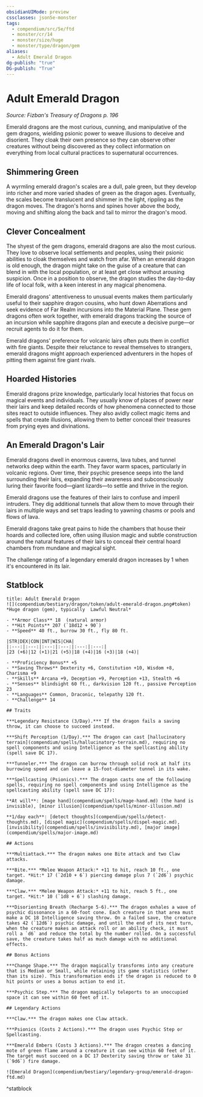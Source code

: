 ```yaml
---
obsidianUIMode: preview
cssclasses: json5e-monster
tags:
  - compendium/src/5e/ftd
  - monster/cr/14
  - monster/size/huge
  - monster/type/dragon/gem
aliases:
  - Adult Emerald Dragon
dg-publish: "true"
DG-publish: "True"
---
```

# Adult Emerald Dragon
*Source: Fizban's Treasury of Dragons p. 196*  

Emerald dragons are the most curious, cunning, and manipulative of the gem dragons, wielding psionic power to weave illusions to deceive and disorient. They cloak their own presence so they can observe other creatures without being discovered as they collect information on everything from local cultural practices to supernatural occurrences.

## Shimmering Green

A wyrmling emerald dragon's scales are a dull, pale green, but they develop into richer and more varied shades of green as the dragon ages. Eventually, the scales become translucent and shimmer in the light, rippling as the dragon moves. The dragon's horns and spines hover above the body, moving and shifting along the back and tail to mirror the dragon's mood.

## Clever Concealment

The shyest of the gem dragons, emerald dragons are also the most curious. They love to observe local settlements and peoples, using their psionic abilities to cloak themselves and watch from afar. When an emerald dragon is old enough, the dragon might take on the guise of a creature that can blend in with the local population, or at least get close without arousing suspicion. Once in a position to observe, the dragon studies the day-to-day life of local folk, with a keen interest in any magical phenomena.

Emerald dragons' attentiveness to unusual events makes them particularly useful to their sapphire dragon cousins, who hunt down Aberrations and seek evidence of Far Realm incursions into the Material Plane. These gem dragons often work together, with emerald dragons tracking the source of an incursion while sapphire dragons plan and execute a decisive purge—or recruit agents to do it for them.

Emerald dragons' preference for volcanic lairs often puts them in conflict with fire giants. Despite their reluctance to reveal themselves to strangers, emerald dragons might approach experienced adventurers in the hopes of pitting them against fire giant rivals.

## Hoarded Histories

Emerald dragons prize knowledge, particularly local histories that focus on magical events and individuals. They usually know of places of power near their lairs and keep detailed records of how phenomena connected to those sites react to outside influences. They also avidly collect magic items and spells that create illusions, allowing them to better conceal their treasures from prying eyes and divinations.

## An Emerald Dragon's Lair

Emerald dragons dwell in enormous caverns, lava tubes, and tunnel networks deep within the earth. They favor warm spaces, particularly in volcanic regions. Over time, their psychic presence seeps into the land surrounding their lairs, expanding their awareness and subconsciously luring their favorite food—giant lizards—to settle and thrive in the region.

Emerald dragons use the features of their lairs to confuse and imperil intruders. They dig additional tunnels that allow them to move through their lairs in multiple ways and set traps leading to yawning chasms or pools and flows of lava.

Emerald dragons take great pains to hide the chambers that house their hoards and collected lore, often using illusion magic and subtle construction around the natural features of their lairs to conceal their central hoard chambers from mundane and magical sight.

The challenge rating of a legendary emerald dragon increases by 1 when it's encountered in its lair.

## Statblock

```ad-statblock
title: Adult Emerald Dragon
![](compendium/bestiary/dragon/token/adult-emerald-dragon.png#token)
*Huge dragon (gem), typically  Lawful Neutral*

- **Armor Class** 18  (natural armor)
- **Hit Points** 207 (`18d12 + 90`)
- **Speed** 40 ft., burrow 30 ft., fly 80 ft.

|STR|DEX|CON|INT|WIS|CHA|
|:---:|:---:|:---:|:---:|:---:|:---:|
|23 (+6)|12 (+1)|21 (+5)|18 (+4)|16 (+3)|18 (+4)|

- **Proficiency Bonus** +5
- **Saving Throws** Dexterity +6, Constitution +10, Wisdom +8, Charisma +9
- **Skills** Arcana +9, Deception +9, Perception +13, Stealth +6
- **Senses** blindsight 60 ft., darkvision 120 ft., passive Perception 23
- **Languages** Common, Draconic, telepathy 120 ft.
- **Challenge** 14

## Traits

***Legendary Resistance (3/Day).*** If the dragon fails a saving throw, it can choose to succeed instead.

***Shift Perception (1/Day).*** The dragon can cast [hallucinatory terrain](compendium/spells/hallucinatory-terrain.md), requiring no spell components and using Intelligence as the spellcasting ability (spell save DC 17).

***Tunneler.*** The dragon can burrow through solid rock at half its burrowing speed and can leave a 15-foot-diameter tunnel in its wake.

***Spellcasting (Psionics).*** The dragon casts one of the following spells, requiring no spell components and using Intelligence as the spellcasting ability (spell save DC 17):

**At will**: [mage hand](compendium/spells/mage-hand.md) (the hand is invisible), [minor illusion](compendium/spells/minor-illusion.md)

**1/day each**: [detect thoughts](compendium/spells/detect-thoughts.md), [dispel magic](compendium/spells/dispel-magic.md), [invisibility](compendium/spells/invisibility.md), [major image](compendium/spells/major-image.md)

## Actions

***Multiattack.*** The dragon makes one Bite attack and two Claw attacks.

***Bite.*** *Melee Weapon Attack:* +11 to hit, reach 10 ft., one target. *Hit:* 17 (`2d10 + 6`) piercing damage plus 7 (`2d6`) psychic damage.

***Claw.*** *Melee Weapon Attack:* +11 to hit, reach 5 ft., one target. *Hit:* 10 (`1d8 + 6`) slashing damage.

***Disorienting Breath (Recharge 5-6).*** The dragon exhales a wave of psychic dissonance in a 60-foot cone. Each creature in that area must make a DC 18 Intelligence saving throw. On a failed save, the creature takes 42 (`12d6`) psychic damage, and until the end of its next turn, when the creature makes an attack roll or an ability check, it must roll a `d6` and reduce the total by the number rolled. On a successful save, the creature takes half as much damage with no additional effects.

## Bonus Actions

***Change Shape.*** The dragon magically transforms into any creature that is Medium or Small, while retaining its game statistics (other than its size). This transformation ends if the dragon is reduced to 0 hit points or uses a bonus action to end it.

***Psychic Step.*** The dragon magically teleports to an unoccupied space it can see within 60 feet of it.

## Legendary Actions

***Claw.*** The dragon makes one Claw attack.

***Psionics (Costs 2 Actions).*** The dragon uses Psychic Step or Spellcasting.

***Emerald Embers (Costs 3 Actions).*** The dragon creates a dancing mote of green flame around a creature it can see within 60 feet of it. The target must succeed on a DC 17 Dexterity saving throw or take 31 (`9d6`) fire damage.

![Emerald Dragon](compendium/bestiary/legendary-group/emerald-dragon-ftd.md)
```
^statblock